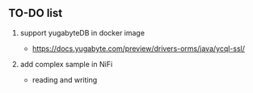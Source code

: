 ## TO-DO list

1. support yugabyteDB in docker image
   - https://docs.yugabyte.com/preview/drivers-orms/java/ycql-ssl/

2. add complex sample in NiFi 
   - reading and writing


